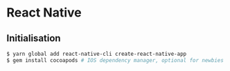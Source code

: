 # React Native

## Initialisation

```BASH
$ yarn global add react-native-cli create-react-native-app
$ gem install cocoapods # IOS dependency manager, optional for newbies
```




